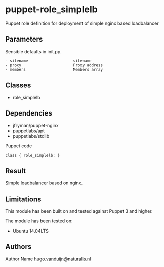 puppet-role_simplelb
===================

Puppet role definition for deployment of simple nginx based loadbalancer

Parameters
-------------
Sensible defaults in init.pp.


```
- sitename                    sitename
- proxy                       Proxy address
- members                     Members array
```


Classes
-------------
- role_simplelb


Dependencies
-------------
- jfryman/puppet-nginx
- puppetlabs/apt
- puppetlabs/stdlib


Puppet code
```
class { role_simplelb: }
```
Result
-------------
Simple loadbalancer based on nginx.

Limitations
-------------
This module has been built on and tested against Puppet 3 and higher.


The module has been tested on:
- Ubuntu 14.04LTS


Authors
-------------
Author Name <hugo.vanduijn@naturalis.nl>

